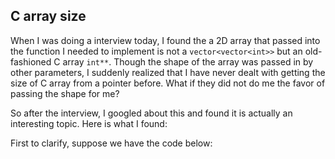 ## C array size

When I was doing a interview today, I found the a 2D array that passed into the function I needed to implement is not a `vector<vector<int>>` but an old-fashioned C array `int**`. Though the shape of the array was passed in by other parameters, I suddenly realized that I have never dealt with getting the size of C array from a pointer before. What if they did not do me the favor of passing the shape for me?

So after the interview, I googled about this and found it is actually an interesting topic. Here is what I found:

First to clarify, suppose we have the code below:


